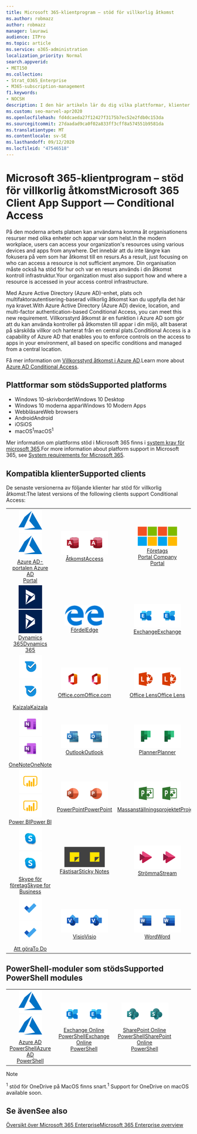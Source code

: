 ```yaml
---
title: Microsoft 365-klientprogram – stöd för villkorlig åtkomst
ms.author: robmazz
author: robmazz
manager: laurawi
audience: ITPro
ms.topic: article
ms.service: o365-administration
localization_priority: Normal
search.appverid:
- MET150
ms.collection:
- Strat_O365_Enterprise
- M365-subscription-management
f1.keywords:
- NOCSH
description: I den här artikeln lär du dig vilka plattformar, klienter och PowerShell-moduler som stöder villkorlig åtkomst för Microsoft 365.
ms.custom: seo-marvel-apr2020
ms.openlocfilehash: fd4dcaeda27f12427f3175b7ec52e2fdb0c153da
ms.sourcegitcommit: 27daadad9ca0f02a833ff3cff8a574551b9581da
ms.translationtype: MT
ms.contentlocale: sv-SE
ms.lasthandoff: 09/12/2020
ms.locfileid: "47546518"
---
```

# <a name="microsoft-365-client-app-support--conditional-access"></a><span data-ttu-id="59c5c-103">Microsoft 365-klientprogram – stöd för villkorlig åtkomst</span><span class="sxs-lookup"><span data-stu-id="59c5c-103">Microsoft 365 Client App Support — Conditional Access</span></span>

<span data-ttu-id="59c5c-104">På den moderna arbets platsen kan användarna komma åt organisationens resurser med olika enheter och appar var som helst.</span><span class="sxs-lookup"><span data-stu-id="59c5c-104">In the modern workplace, users can access your organization's resources using various devices and apps from anywhere.</span></span> <span data-ttu-id="59c5c-105">Det innebär att du inte längre kan fokusera på vem som har åtkomst till en resurs.</span><span class="sxs-lookup"><span data-stu-id="59c5c-105">As a result, just focusing on who can access a resource is not sufficient anymore.</span></span> <span data-ttu-id="59c5c-106">Din organisation måste också ha stöd för hur och var en resurs används i din åtkomst kontroll infrastruktur.</span><span class="sxs-lookup"><span data-stu-id="59c5c-106">Your organization must also support how and where a resource is accessed in your access control infrastructure.</span></span>

<span data-ttu-id="59c5c-107">Med Azure Active Directory (Azure AD)-enhet, plats och multifaktorautentisering-baserad villkorlig åtkomst kan du uppfylla det här nya kravet.</span><span class="sxs-lookup"><span data-stu-id="59c5c-107">With Azure Active Directory (Azure AD) device, location, and multi-factor authentication-based Conditional Access, you can meet this new requirement.</span></span> <span data-ttu-id="59c5c-108">Villkorsstyrd åtkomst är en funktion i Azure AD som gör att du kan använda kontroller på åtkomsten till appar i din miljö, allt baserat på särskilda villkor och hanterat från en central plats.</span><span class="sxs-lookup"><span data-stu-id="59c5c-108">Conditional Access is a capability of Azure AD that enables you to enforce controls on the access to apps in your environment, all based on specific conditions and managed from a central location.</span></span>

<span data-ttu-id="59c5c-109">Få mer information om [Villkorsstyrd åtkomst i Azure AD](https://docs.microsoft.com/azure/active-directory/conditional-access/).</span><span class="sxs-lookup"><span data-stu-id="59c5c-109">Learn more about [Azure AD Conditional Access](https://docs.microsoft.com/azure/active-directory/conditional-access/).</span></span>

## <a name="supported-platforms"></a><span data-ttu-id="59c5c-110">Plattformar som stöds</span><span class="sxs-lookup"><span data-stu-id="59c5c-110">Supported platforms</span></span>

 - <span data-ttu-id="59c5c-111">Windows 10-skrivbordet</span><span class="sxs-lookup"><span data-stu-id="59c5c-111">Windows 10 Desktop</span></span>
 - <span data-ttu-id="59c5c-112">Windows 10 moderna appar</span><span class="sxs-lookup"><span data-stu-id="59c5c-112">Windows 10 Modern Apps</span></span>
 - <span data-ttu-id="59c5c-113">Webbläsare</span><span class="sxs-lookup"><span data-stu-id="59c5c-113">Web browsers</span></span>
 - <span data-ttu-id="59c5c-114">Android</span><span class="sxs-lookup"><span data-stu-id="59c5c-114">Android</span></span>
 - <span data-ttu-id="59c5c-115">iOS</span><span class="sxs-lookup"><span data-stu-id="59c5c-115">iOS</span></span>
 - <span data-ttu-id="59c5c-116">macOS<sup>1</sup></span><span class="sxs-lookup"><span data-stu-id="59c5c-116">macOS<sup>1</sup></span></span>

<span data-ttu-id="59c5c-117">Mer information om plattforms stöd i Microsoft 365 finns i [system krav för microsoft 365](https://products.office.com/office-system-requirements).</span><span class="sxs-lookup"><span data-stu-id="59c5c-117">For more information about platform support in Microsoft 365, see [System requirements for Microsoft 365](https://products.office.com/office-system-requirements).</span></span>

## <a name="supported-clients"></a><span data-ttu-id="59c5c-118">Kompatibla klienter</span><span class="sxs-lookup"><span data-stu-id="59c5c-118">Supported clients</span></span>

<span data-ttu-id="59c5c-119">De senaste versionerna av följande klienter har stöd för villkorlig åtkomst:</span><span class="sxs-lookup"><span data-stu-id="59c5c-119">The latest versions of the following clients support Conditional Access:</span></span>

| | | | | | |
|:---:|:---:|:---:|:---:|:---:|:---:|
| <span data-ttu-id="59c5c-120">![Azure-ikon](../media/o365-azure-64x64.png)</span><span class="sxs-lookup"><span data-stu-id="59c5c-120">![Azure icon](../media/o365-azure-64x64.png)</span></span> <br> [<span data-ttu-id="59c5c-121">Azure AD- <br> portalen </span><span class="sxs-lookup"><span data-stu-id="59c5c-121">Azure AD <br> Portal </span></span>](https://azure.microsoft.com/features/azure-portal/) | <span data-ttu-id="59c5c-122">![Access-ikon](../media/o365-access-64x64.png)</span><span class="sxs-lookup"><span data-stu-id="59c5c-122">![Access icon](../media/o365-access-64x64.png)</span></span> <br> [<span data-ttu-id="59c5c-123">Åtkomst</span><span class="sxs-lookup"><span data-stu-id="59c5c-123">Access</span></span>](https://products.office.com/access) | <span data-ttu-id="59c5c-124">![Ikonen företags Portal](../media/o365-microsoft-64x64.png)</span><span class="sxs-lookup"><span data-stu-id="59c5c-124">![Company portal icon](../media/o365-microsoft-64x64.png)</span></span> <br> [<span data-ttu-id="59c5c-125">Företags <br> Portal </span><span class="sxs-lookup"><span data-stu-id="59c5c-125">Company <br> Portal </span></span>](https://docs.microsoft.com/intune-user-help/sign-in-to-the-company-portal)  | <span data-ttu-id="59c5c-126">![Cortana-ikon](../media/o365-cortana-64x64.png)</span><span class="sxs-lookup"><span data-stu-id="59c5c-126">![Cortana icon](../media/o365-cortana-64x64.png)</span></span> <br> [<span data-ttu-id="59c5c-127">Cortana</span><span class="sxs-lookup"><span data-stu-id="59c5c-127">Cortana</span></span>](https://www.microsoft.com/cortana) | <span data-ttu-id="59c5c-128">![Delve-ikon](../media/o365-delve-64x64.png)</span><span class="sxs-lookup"><span data-stu-id="59c5c-128">![Delve icon](../media/o365-delve-64x64.png)</span></span> <br> [<span data-ttu-id="59c5c-129">Delve</span><span class="sxs-lookup"><span data-stu-id="59c5c-129">Delve</span></span>](https://products.office.com/business/intelligent-search) 
| <span data-ttu-id="59c5c-130">![Dynamics 365-ikon](../media/o365-dynamics365-64x64.png)</span><span class="sxs-lookup"><span data-stu-id="59c5c-130">![Dynamics 365 icon](../media/o365-dynamics365-64x64.png)</span></span> <br> [<span data-ttu-id="59c5c-131">Dynamics 365</span><span class="sxs-lookup"><span data-stu-id="59c5c-131">Dynamics 365</span></span>](https://dynamics.microsoft.com) | <span data-ttu-id="59c5c-132">![Ikonen kant](../media/o365-edge-64x64.png)</span><span class="sxs-lookup"><span data-stu-id="59c5c-132">![Edge icon](../media/o365-edge-64x64.png)</span></span> <br> [<span data-ttu-id="59c5c-133">Fördel</span><span class="sxs-lookup"><span data-stu-id="59c5c-133">Edge</span></span>](https://www.microsoft.com/windows/microsoft-edge) | <span data-ttu-id="59c5c-134">![Exchange-ikon](../media/o365-exchange-64x64.png)</span><span class="sxs-lookup"><span data-stu-id="59c5c-134">![Exchange icon](../media/o365-exchange-64x64.png)</span></span> <br> [<span data-ttu-id="59c5c-135">Exchange</span><span class="sxs-lookup"><span data-stu-id="59c5c-135">Exchange</span></span>](https://products.office.com/exchange/exchange-online) | <span data-ttu-id="59c5c-136">![Excel-ikon](../media/o365-excel-64x64.png)</span><span class="sxs-lookup"><span data-stu-id="59c5c-136">![Excel icon](../media/o365-excel-64x64.png)</span></span> <br> [<span data-ttu-id="59c5c-137">Excel</span><span class="sxs-lookup"><span data-stu-id="59c5c-137">Excel</span></span>](https://products.office.com/excel) | <span data-ttu-id="59c5c-138">![Formulär ikon](../media/o365-forms-64x64.png)</span><span class="sxs-lookup"><span data-stu-id="59c5c-138">![Forms icon](../media/o365-forms-64x64.png)</span></span> <br> [<span data-ttu-id="59c5c-139">Formulär</span><span class="sxs-lookup"><span data-stu-id="59c5c-139">Forms</span></span>](https://flow.microsoft.com/connectors/shared_microsoftforms/microsoft-forms/) 
| <span data-ttu-id="59c5c-140">![Ikonen Kaizala](../media/o365-kaizala-64x64.png)</span><span class="sxs-lookup"><span data-stu-id="59c5c-140">![Kaizala icon](../media/o365-kaizala-64x64.png)</span></span> <br> [<span data-ttu-id="59c5c-141">Kaizala</span><span class="sxs-lookup"><span data-stu-id="59c5c-141">Kaizala</span></span>](https://products.office.com/en/business/microsoft-kaizala) | <span data-ttu-id="59c5c-142">![Ikonen Office.com](../media/o365-office-64x64.png)</span><span class="sxs-lookup"><span data-stu-id="59c5c-142">![Office.com icon](../media/o365-office-64x64.png)</span></span> <br> [<span data-ttu-id="59c5c-143">Office.com</span><span class="sxs-lookup"><span data-stu-id="59c5c-143">Office.com</span></span>](https://www.office.com/) | <span data-ttu-id="59c5c-144">![Lins ikonen](../media/o365-lens-64x64.png)</span><span class="sxs-lookup"><span data-stu-id="59c5c-144">![Lens icon](../media/o365-lens-64x64.png)</span></span> <br> [<span data-ttu-id="59c5c-145">Office Lens</span><span class="sxs-lookup"><span data-stu-id="59c5c-145">Office Lens</span></span>](https://www.microsoft.com/p/office-lens/9wzdncrfj3t8?activetab=pivot%3Aoverviewtab) | <span data-ttu-id="59c5c-146">![Administratörs ikon för Office 365](../media/o365-o365admin-64x64.png)</span><span class="sxs-lookup"><span data-stu-id="59c5c-146">![Office 365 Admin icon](../media/o365-o365admin-64x64.png)</span></span> <br> [<span data-ttu-id="59c5c-147">Microsoft 365- <br> administratör</span><span class="sxs-lookup"><span data-stu-id="59c5c-147">Microsoft 365 <br> Admin</span></span>](https://products.office.com/business/manage-office-365-admin-app) | <span data-ttu-id="59c5c-148">![OneDrive för företag-ikon](../media/o365-OneDrive-64x64.png)</span><span class="sxs-lookup"><span data-stu-id="59c5c-148">![OneDrive for Business icon](../media/o365-OneDrive-64x64.png)</span></span> <br> [<span data-ttu-id="59c5c-149">OneDrive<sup>1</sup></span><span class="sxs-lookup"><span data-stu-id="59c5c-149">OneDrive<sup>1</sup></span></span>](https://products.office.com/onedrive-for-business/online-cloud-storage) 
| <span data-ttu-id="59c5c-150">![OneNote-ikon](../media/o365-OneNote-64x64.png)</span><span class="sxs-lookup"><span data-stu-id="59c5c-150">![OneNote icon](../media/o365-OneNote-64x64.png)</span></span> <br> [<span data-ttu-id="59c5c-151">OneNote</span><span class="sxs-lookup"><span data-stu-id="59c5c-151">OneNote</span></span>](https://products.office.com/onenote) | <span data-ttu-id="59c5c-152">![Outlook-ikon](../media/o365-outlook-64x64.png)</span><span class="sxs-lookup"><span data-stu-id="59c5c-152">![Outlook icon](../media/o365-outlook-64x64.png)</span></span> <br> [<span data-ttu-id="59c5c-153">Outlook</span><span class="sxs-lookup"><span data-stu-id="59c5c-153">Outlook</span></span>](https://products.office.com/outlook) | <span data-ttu-id="59c5c-154">![Planner-ikon](../media/o365-planner-64x64.png)</span><span class="sxs-lookup"><span data-stu-id="59c5c-154">![Planner icon](../media/o365-planner-64x64.png)</span></span> <br> [<span data-ttu-id="59c5c-155">Planner</span><span class="sxs-lookup"><span data-stu-id="59c5c-155">Planner</span></span>](https://products.office.com/business/task-management-software) | <span data-ttu-id="59c5c-156">![Ikonen PowerApps](../media/o365-powerapps-64x64.png)</span><span class="sxs-lookup"><span data-stu-id="59c5c-156">![PowerApps icon](../media/o365-powerapps-64x64.png)</span></span> <br> [<span data-ttu-id="59c5c-157">PowerApps</span><span class="sxs-lookup"><span data-stu-id="59c5c-157">PowerApps</span></span>](https://powerapps.microsoft.com) | <span data-ttu-id="59c5c-158">![Automatisk ström indikator](../media/o365-flow-64x64.png)</span><span class="sxs-lookup"><span data-stu-id="59c5c-158">![Power Automate icon](../media/o365-flow-64x64.png)</span></span> <br> [<span data-ttu-id="59c5c-159"><br>Automatisk strömförsörjning</span><span class="sxs-lookup"><span data-stu-id="59c5c-159">Power <br> Automate</span></span>](https://flow.microsoft.com)
| <span data-ttu-id="59c5c-160">![Ikonen PowerBI](../media/o365-powerbi-64x64.png)</span><span class="sxs-lookup"><span data-stu-id="59c5c-160">![PowerBI icon](../media/o365-powerbi-64x64.png)</span></span> <br> [<span data-ttu-id="59c5c-161">Power BI</span><span class="sxs-lookup"><span data-stu-id="59c5c-161">Power BI</span></span>](https://powerbi.microsoft.com) | <span data-ttu-id="59c5c-162">![PowerPoint-ikon](../media/o365-powerpoint-64x64.png)</span><span class="sxs-lookup"><span data-stu-id="59c5c-162">![PowerPoint icon](../media/o365-powerpoint-64x64.png)</span></span> <br> [<span data-ttu-id="59c5c-163">PowerPoint</span><span class="sxs-lookup"><span data-stu-id="59c5c-163">PowerPoint</span></span>](https://products.office.com/powerpoint) | <span data-ttu-id="59c5c-164">![Projekt ikon](../media/o365-project-64x64.png)</span><span class="sxs-lookup"><span data-stu-id="59c5c-164">![Project icon](../media/o365-project-64x64.png)</span></span> <br> [<span data-ttu-id="59c5c-165">Massanställningsprojektet</span><span class="sxs-lookup"><span data-stu-id="59c5c-165">Project</span></span>](https://products.office.com/project) | <span data-ttu-id="59c5c-166">![Ikonen Publisher](../media/o365-publisher-64x64.png)</span><span class="sxs-lookup"><span data-stu-id="59c5c-166">![Publisher icon](../media/o365-publisher-64x64.png)</span></span> <br> [<span data-ttu-id="59c5c-167">Skapas</span><span class="sxs-lookup"><span data-stu-id="59c5c-167">Publisher</span></span>](https://products.office.com/publisher) | <span data-ttu-id="59c5c-168">![SharePoint-ikon](../media/o365-sharepoint-64x64.png)</span><span class="sxs-lookup"><span data-stu-id="59c5c-168">![SharePoint icon](../media/o365-sharepoint-64x64.png)</span></span> <br> [<span data-ttu-id="59c5c-169">SharePoint</span><span class="sxs-lookup"><span data-stu-id="59c5c-169">Sharepoint</span></span>](https://products.office.com/sharepoint) 
| <span data-ttu-id="59c5c-170">![Skype för företag-ikon](../media/o365-skypeforbusiness-64x64.png)</span><span class="sxs-lookup"><span data-stu-id="59c5c-170">![Skype for Business icon](../media/o365-skypeforbusiness-64x64.png)</span></span> <br> [<span data-ttu-id="59c5c-171">Skype för <br> företag</span><span class="sxs-lookup"><span data-stu-id="59c5c-171">Skype for <br> Business</span></span>](https://www.skype.com/business/) | <span data-ttu-id="59c5c-172">![Ikonen fästisar](../media/o365-stickynotes-64x64.png)</span><span class="sxs-lookup"><span data-stu-id="59c5c-172">![Sticky Notes icon](../media/o365-stickynotes-64x64.png)</span></span> <br> [<span data-ttu-id="59c5c-173">Fästisar</span><span class="sxs-lookup"><span data-stu-id="59c5c-173">Sticky Notes</span></span>](https://www.microsoft.com/p/microsoft-sticky-notes/9nblggh4qghw) | <span data-ttu-id="59c5c-174">![Ström ikonen](../media/o365-stream-64x64.png)</span><span class="sxs-lookup"><span data-stu-id="59c5c-174">![Stream icon](../media/o365-stream-64x64.png)</span></span> <br> [<span data-ttu-id="59c5c-175">Strömma</span><span class="sxs-lookup"><span data-stu-id="59c5c-175">Stream</span></span>](https://stream.microsoft.com) | <span data-ttu-id="59c5c-176">![Sway-ikon](../media/o365-sway-64x64.png)</span><span class="sxs-lookup"><span data-stu-id="59c5c-176">![Sway icon](../media/o365-sway-64x64.png)</span></span> <br> [<span data-ttu-id="59c5c-177">Sway</span><span class="sxs-lookup"><span data-stu-id="59c5c-177">Sway</span></span>](https://sway.com) | <span data-ttu-id="59c5c-178">![Ikonen Teams](../media/o365-teams-64x64.png)</span><span class="sxs-lookup"><span data-stu-id="59c5c-178">![Teams icon](../media/o365-teams-64x64.png)</span></span> <br> [<span data-ttu-id="59c5c-179">Teams</span><span class="sxs-lookup"><span data-stu-id="59c5c-179">Teams</span></span>](https://products.office.com/microsoft-teams/group-chat-software) 
| <span data-ttu-id="59c5c-180">![Ikonen att göra](../media/o365-todo-64x64.png)</span><span class="sxs-lookup"><span data-stu-id="59c5c-180">![To Do icon](../media/o365-todo-64x64.png)</span></span> <br> [<span data-ttu-id="59c5c-181">Att göra</span><span class="sxs-lookup"><span data-stu-id="59c5c-181">To Do</span></span>](https://todo.microsoft.com) | <span data-ttu-id="59c5c-182">![Visio-ikon](../media/o365-visio-64x64.png)</span><span class="sxs-lookup"><span data-stu-id="59c5c-182">![Visio icon](../media/o365-visio-64x64.png)</span></span> <br> [<span data-ttu-id="59c5c-183">Visio</span><span class="sxs-lookup"><span data-stu-id="59c5c-183">Visio</span></span>](https://products.office.com/visio/flowchart-software) | <span data-ttu-id="59c5c-184">![Word-ikon](../media/o365-word-64x64.png)</span><span class="sxs-lookup"><span data-stu-id="59c5c-184">![Word icon](../media/o365-word-64x64.png)</span></span> <br> [<span data-ttu-id="59c5c-185">Word</span><span class="sxs-lookup"><span data-stu-id="59c5c-185">Word</span></span>](https://products.office.com/word) | <span data-ttu-id="59c5c-186">![Yammer-ikon](../media/o365-yammer-64x64.png)</span><span class="sxs-lookup"><span data-stu-id="59c5c-186">![Yammer icon](../media/o365-yammer-64x64.png)</span></span> <br> [<span data-ttu-id="59c5c-187">Yammer</span><span class="sxs-lookup"><span data-stu-id="59c5c-187">Yammer</span></span>](https://products.office.com/yammer/yammer-overview)

## <a name="supported-powershell-modules"></a><span data-ttu-id="59c5c-188">PowerShell-moduler som stöds</span><span class="sxs-lookup"><span data-stu-id="59c5c-188">Supported PowerShell modules</span></span>

| | | | | | |
|:---:|:---:|:---:|:---:|:---:|:---:|
| <span data-ttu-id="59c5c-189">![Azure-ikon](../media/o365-azure-64x64.png)</span><span class="sxs-lookup"><span data-stu-id="59c5c-189">![Azure icon](../media/o365-azure-64x64.png)</span></span> <br> [<span data-ttu-id="59c5c-190">Azure AD <br> PowerShell</span><span class="sxs-lookup"><span data-stu-id="59c5c-190">Azure AD <br> PowerShell</span></span>](https://docs.microsoft.com/powershell/azure/active-directory/overview?view=azureadps-2.0) | <span data-ttu-id="59c5c-191">![Exchange-ikon](../media/o365-exchange-64x64.png)</span><span class="sxs-lookup"><span data-stu-id="59c5c-191">![Exchange icon](../media/o365-exchange-64x64.png)</span></span> <br> [<span data-ttu-id="59c5c-192">Exchange Online <br> PowerShell</span><span class="sxs-lookup"><span data-stu-id="59c5c-192">Exchange Online <br> PowerShell</span></span>](https://docs.microsoft.com/powershell/exchange/exchange-online-powershell) | <span data-ttu-id="59c5c-193">![SharePoint-ikon](../media/o365-sharepoint-64x64.png)</span><span class="sxs-lookup"><span data-stu-id="59c5c-193">![SharePoint icon](../media/o365-sharepoint-64x64.png)</span></span> <br> [<span data-ttu-id="59c5c-194">SharePoint Online <br> PowerShell</span><span class="sxs-lookup"><span data-stu-id="59c5c-194">SharePoint Online <br> PowerShell</span></span>](https://docs.microsoft.com/powershell/sharepoint/sharepoint-online/connect-sharepoint-online)

> [!NOTE]
> <span data-ttu-id="59c5c-195"><sup>1</sup> stöd för OneDrive på MacOS finns snart.</span><span class="sxs-lookup"><span data-stu-id="59c5c-195"><sup>1</sup> Support for OneDrive on macOS available soon.</span></span>

## <a name="see-also"></a><span data-ttu-id="59c5c-196">Se även</span><span class="sxs-lookup"><span data-stu-id="59c5c-196">See also</span></span>

[<span data-ttu-id="59c5c-197">Översikt över Microsoft 365 Enterprise</span><span class="sxs-lookup"><span data-stu-id="59c5c-197">Microsoft 365 Enterprise overview</span></span>](microsoft-365-overview.md)
